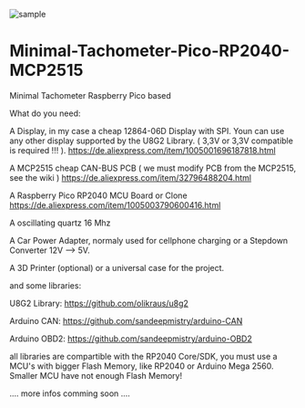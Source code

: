 ![sample](https://github.com/cheise/Minimal-Tachometer-Pico-RP2040/assets/59045759/34376a13-0197-4202-819e-037a49317810)


# Minimal-Tachometer-Pico-RP2040-MCP2515
Minimal Tachometer Raspberry Pico based

What do you need:

A Display, in my case a cheap 12864-06D Display with SPI. Youn can use any other display supported by the U8G2 Library. ( 3,3V or 3,3V compatible is required !!! ).
https://de.aliexpress.com/item/1005001696187818.html

A MCP2515 cheap CAN-BUS PCB ( we must modify PCB from the MCP2515, see the wiki )
https://de.aliexpress.com/item/32796488204.html

A Raspberry Pico RP2040 MCU Board or Clone
https://de.aliexpress.com/item/1005003790600416.html

A oscillating quartz 16 Mhz

A Car Power Adapter, normaly used for cellphone charging or a Stepdown Converter 12V --> 5V.

A 3D Printer (optional) or a universal case for the project.

and some libraries:

U8G2 Library: https://github.com/olikraus/u8g2

Arduino CAN:  https://github.com/sandeepmistry/arduino-CAN

Arduino OBD2: https://github.com/sandeepmistry/arduino-OBD2

all libraries are compartible with the RP2040 Core/SDK, you must use a MCU's with bigger Flash Memory, like RP2040 or Arduino Mega 2560. Smaller MCU have not enough Flash Memory!

.... more infos comming soon ....
